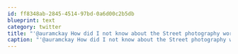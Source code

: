 ```yaml
---
id: ff8348ab-2845-4514-97bd-0a6d00c2b5db
blueprint: text
category: twitter
title: "'@auramckay How did I not know about the Street photography workshop!?  Can't make this one, but reg'd for the Dec one!"
caption: "'@auramckay How did I not know about the Street photography workshop!?  Can't make this one, but reg'd for the Dec one!"
---
```

